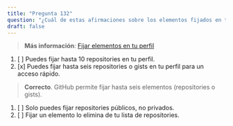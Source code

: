 ```yaml
---
title: "Pregunta 132"  
question: "¿Cuál de estas afirmaciones sobre los elementos fijados en tu perfil de GitHub es verdadera?"  
draft: false  
---
```


> **Más información**: [Fijar elementos en tu perfil](https://docs.github.com/en/account-and-profile/setting-up-and-managing-your-github-profile/customizing-your-profile/pinning-items-to-your-profile)

1. [ ] Puedes fijar hasta 10 repositories en tu perfil.  
1. [x] Puedes fijar hasta seis repositories o gists en tu perfil para un acceso rápido.  
  > **Correcto**. GitHub permite fijar hasta seis elementos (repositories o gists).  
1. [ ] Solo puedes fijar repositories públicos, no privados.  
1. [ ] Fijar un elemento lo elimina de tu lista de repositories.  
